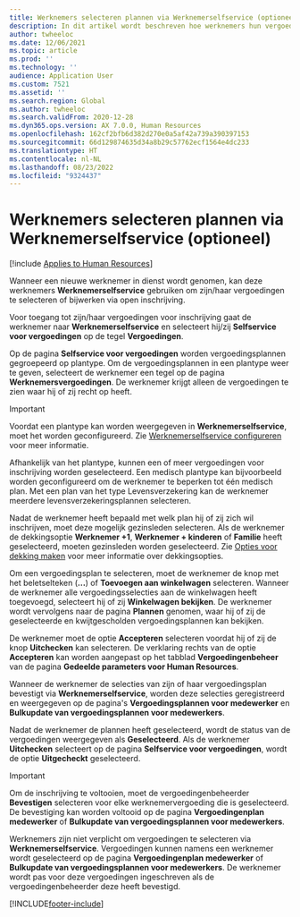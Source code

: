 ```yaml
---
title: Werknemers selecteren plannen via Werknemerselfservice (optioneel)
description: In dit artikel wordt beschreven hoe werknemers hun vergoedingen kunnen selecteren of bijwerken.
author: twheeloc
ms.date: 12/06/2021
ms.topic: article
ms.prod: ''
ms.technology: ''
audience: Application User
ms.custom: 7521
ms.assetid: ''
ms.search.region: Global
ms.author: twheeloc
ms.search.validFrom: 2020-12-28
ms.dyn365.ops.version: AX 7.0.0, Human Resources
ms.openlocfilehash: 162cf2bfb6d382d270e0a5af42a739a390397153
ms.sourcegitcommit: 66d129874635d34a8b29c57762ecf1564e4dc233
ms.translationtype: HT
ms.contentlocale: nl-NL
ms.lasthandoff: 08/23/2022
ms.locfileid: "9324437"
---
```

# <a name="employees-select-plans-by-using-employee-self-service-optional"></a>Werknemers selecteren plannen via Werknemerselfservice (optioneel)

[!include [Applies to Human Resources](../includes/applies-to-hr.md)]

Wanneer een nieuwe werknemer in dienst wordt genomen, kan deze werknemers **Werknemerselfservice** gebruiken om zijn/haar vergoedingen te selecteren of bijwerken via open inschrijving.

Voor toegang tot zijn/haar vergoedingen voor inschrijving gaat de werknemer naar **Werknemerselfservice** en selecteert hij/zij **Selfservice voor vergoedingen** op de tegel **Vergoedingen**.

Op de pagina **Selfservice voor vergoedingen** worden vergoedingsplannen gegroepeerd op plantype. Om de vergoedingsplannen in een plantype weer te geven, selecteert de werknemer een tegel op de pagina **Werknemersvergoedingen**. De werknemer krijgt alleen de vergoedingen te zien waar hij of zij recht op heeft.

> [!IMPORTANT]
> Voordat een plantype kan worden weergegeven in **Werknemerselfservice**, moet het worden geconfigureerd. Zie [Werknemerselfservice configureren](/dynamics365/human-resources/hr-benefits-setup-employee-self-service) voor meer informatie.

Afhankelijk van het plantype, kunnen een of meer vergoedingen voor inschrijving worden geselecteerd. Een medisch plantype kan bijvoorbeeld worden geconfigureerd om de werknemer te beperken tot één medisch plan. Met een plan van het type Levensverzekering kan de werknemer meerdere levensverzekeringsplannen selecteren.

Nadat de werknemer heeft bepaald met welk plan hij of zij zich wil inschrijven, moet deze mogelijk gezinsleden selecteren. Als de werknemer de dekkingsoptie **Werknemer +1**, **Werknemer + kinderen** of **Familie** heeft geselecteerd, moeten gezinsleden worden geselecteerd. Zie [Opties voor dekking maken](/dynamics365/human-resources/hr-benefits-setup-coverage-options) voor meer informatie over dekkingsopties.

Om een vergoedingsplan te selecteren, moet de werknemer de knop met het beletselteken (**...**) of **Toevoegen aan winkelwagen** selecteren. Wanneer de werknemer alle vergoedingsselecties aan de winkelwagen heeft toegevoegd, selecteert hij of zij **Winkelwagen bekijken**. De werknemer wordt vervolgens naar de pagina **Plannen** genomen, waar hij of zij de geselecteerde en kwijtgescholden vergoedingsplannen kan bekijken.

De werknemer moet de optie **Accepteren** selecteren voordat hij of zij de knop **Uitchecken** kan selecteren. De verklaring rechts van de optie **Accepteren** kan worden aangepast op het tabblad **Vergoedingenbeheer** van de pagina **Gedeelde parameters voor Human Resources**.

Wanneer de werknemer de selecties van zijn of haar vergoedingsplan bevestigt via **Werknemerselfservice**, worden deze selecties geregistreerd en weergegeven op de pagina's **Vergoedingsplannen voor medewerker** en **Bulkupdate van vergoedingsplannen voor medewerkers**.

Nadat de werknemer de plannen heeft geselecteerd, wordt de status van de vergoedingen weergegeven als **Geselecteerd**. Als de werknemer **Uitchecken** selecteert op de pagina **Selfservice voor vergoedingen**, wordt de optie **Uitgecheckt** geselecteerd.

> [!IMPORTANT]
> Om de inschrijving te voltooien, moet de vergoedingenbeheerder **Bevestigen** selecteren voor elke werknemervergoeding die is geselecteerd. De bevestiging kan worden voltooid op de pagina **Vergoedingenplan medewerker** of **Bulkupdate van vergoedingsplannen voor medewerkers**.
>

Werknemers zijn niet verplicht om vergoedingen te selecteren via **Werknemerselfservice**. Vergoedingen kunnen namens een werknemer wordt geselecteerd op de pagina **Vergoedingenplan medewerker** of **Bulkupdate van vergoedingsplannen voor medewerkers**. De werknemer wordt pas voor deze vergoedingen ingeschreven als de vergoedingenbeheerder deze heeft bevestigd.

[!INCLUDE[footer-include](../includes/footer-banner.md)]

